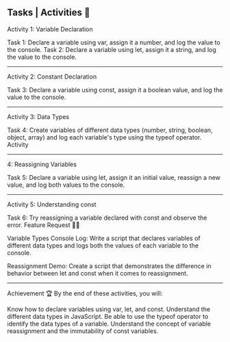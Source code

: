 Tasks | Activities 🌟
----------------------------------------------------------------------------------------------------------------------------------------

Activity 1: Variable Declaration


Task 1: Declare a variable using var, assign it a number, and log the value to the console.
Task 2: Declare a variable using let, assign it a string, and log the value to the console.

-----------------------------------------------------------------------------------------------------------------------------------------

Activity 2: Constant Declaration


Task 3: Declare a variable using const, assign it a boolean value, and log the value to the console.

-----------------------------------------------------------------------------------------------------------------------------------------

Activity 3: Data Types

Task 4: Create variables of different data types (number, string, boolean, object, array) and log each variable's type using the typeof operator.
Activity

-------------------------------------------------------------------------------------------------------------------------------------------

 4: Reassigning Variables

Task 5: Declare a variable using let, assign it an initial value, reassign a new value, and log both values to the console.

-------------------------------------------------------------------------------------------------------------------------------------------

Activity 5: Understanding const

Task 6: Try reassigning a variable declared with const and observe the error.
Feature Request 🙇‍♂️


Variable Types Console Log: Write a script that declares variables of different data types and logs both the values of each variable to the console.

Reassignment Demo: Create a script that demonstrates the difference in behavior between let and const when it comes to reassignment.

---------------------------------------------------------------------------------------------------------------------------------------------

Achievement 🏆
By the end of these activities, you will:

Know how to declare variables using var, let, and const.
Understand the different data types in JavaScript.
Be able to use the typeof operator to identify the data types of a variable.
Understand the concept of variable reassignment and the immutability of const variables.
